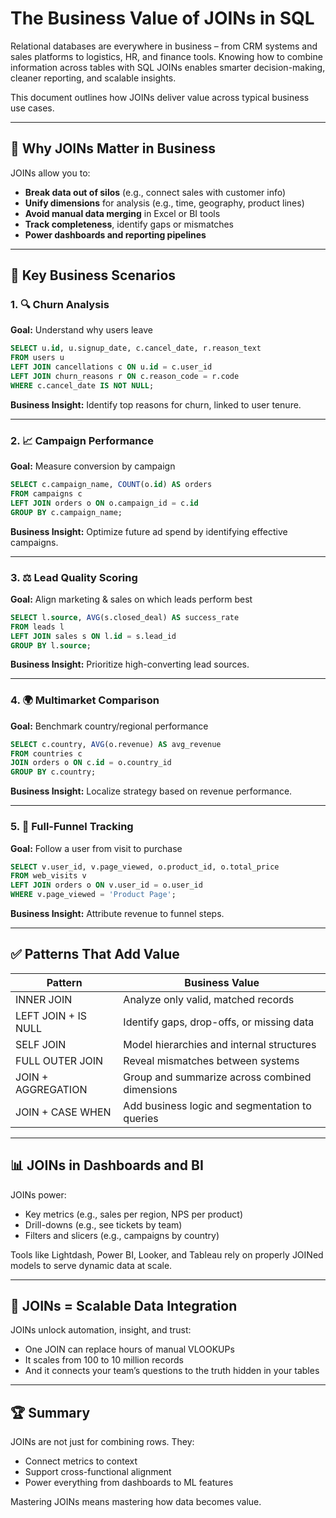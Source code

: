 # The Business Value of JOINs in SQL

Relational databases are everywhere in business – from CRM systems and sales platforms to logistics, HR, and finance tools. Knowing how to combine information across tables with SQL JOINs enables smarter decision-making, cleaner reporting, and scalable insights.

This document outlines how JOINs deliver value across typical business use cases.

---

## 🧭 Why JOINs Matter in Business

JOINs allow you to:

* **Break data out of silos** (e.g., connect sales with customer info)
* **Unify dimensions** for analysis (e.g., time, geography, product lines)
* **Avoid manual data merging** in Excel or BI tools
* **Track completeness**, identify gaps or mismatches
* **Power dashboards and reporting pipelines**

---

## 🧠 Key Business Scenarios

### 1. 🔍 Churn Analysis

**Goal:** Understand why users leave

```sql
SELECT u.id, u.signup_date, c.cancel_date, r.reason_text
FROM users u
LEFT JOIN cancellations c ON u.id = c.user_id
LEFT JOIN churn_reasons r ON c.reason_code = r.code
WHERE c.cancel_date IS NOT NULL;
```

**Business Insight:** Identify top reasons for churn, linked to user tenure.

---

### 2. 📈 Campaign Performance

**Goal:** Measure conversion by campaign

```sql
SELECT c.campaign_name, COUNT(o.id) AS orders
FROM campaigns c
LEFT JOIN orders o ON o.campaign_id = c.id
GROUP BY c.campaign_name;
```

**Business Insight:** Optimize future ad spend by identifying effective campaigns.

---

### 3. ⚖️ Lead Quality Scoring

**Goal:** Align marketing & sales on which leads perform best

```sql
SELECT l.source, AVG(s.closed_deal) AS success_rate
FROM leads l
LEFT JOIN sales s ON l.id = s.lead_id
GROUP BY l.source;
```

**Business Insight:** Prioritize high-converting lead sources.

---

### 4. 🌍 Multimarket Comparison

**Goal:** Benchmark country/regional performance

```sql
SELECT c.country, AVG(o.revenue) AS avg_revenue
FROM countries c
JOIN orders o ON c.id = o.country_id
GROUP BY c.country;
```

**Business Insight:** Localize strategy based on revenue performance.

---

### 5. 🧾 Full-Funnel Tracking

**Goal:** Follow a user from visit to purchase

```sql
SELECT v.user_id, v.page_viewed, o.product_id, o.total_price
FROM web_visits v
LEFT JOIN orders o ON v.user_id = o.user_id
WHERE v.page_viewed = 'Product Page';
```

**Business Insight:** Attribute revenue to funnel steps.

---

## ✅ Patterns That Add Value

| Pattern             | Business Value                                 |
| ------------------- | ---------------------------------------------- |
| INNER JOIN          | Analyze only valid, matched records            |
| LEFT JOIN + IS NULL | Identify gaps, drop-offs, or missing data      |
| SELF JOIN           | Model hierarchies and internal structures      |
| FULL OUTER JOIN     | Reveal mismatches between systems              |
| JOIN + AGGREGATION  | Group and summarize across combined dimensions |
| JOIN + CASE WHEN    | Add business logic and segmentation to queries |

---

## 📊 JOINs in Dashboards and BI

JOINs power:

* Key metrics (e.g., sales per region, NPS per product)
* Drill-downs (e.g., see tickets by team)
* Filters and slicers (e.g., campaigns by country)

Tools like Lightdash, Power BI, Looker, and Tableau rely on properly JOINed models to serve dynamic data at scale.

---

## 🔁 JOINs = Scalable Data Integration

JOINs unlock automation, insight, and trust:

* One JOIN can replace hours of manual VLOOKUPs
* It scales from 100 to 10 million records
* And it connects your team’s questions to the truth hidden in your tables

---

## 🏆 Summary

JOINs are not just for combining rows. They:

* Connect metrics to context
* Support cross-functional alignment
* Power everything from dashboards to ML features

Mastering JOINs means mastering how data becomes value.


